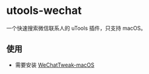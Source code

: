 # utools-wechat

一个快速搜索微信联系人的 uTools 插件，只支持 macOS。

## 使用

- 需要安装 [WeChatTweak-macOS](https://github.com/sunnyyoung/WeChatTweak-macOS)
